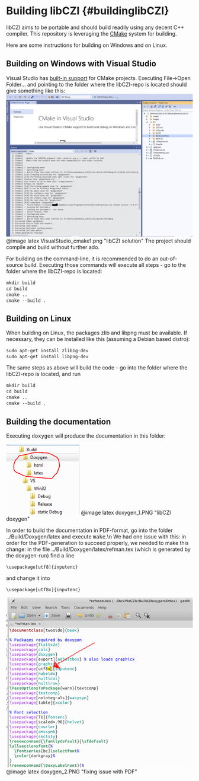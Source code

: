 Building libCZI                 {#buildinglibCZI}
===============

libCZI aims to be portable and should build readily using any decent C++ compiler. This repository is leveraging the [CMake](https://cmake.org/) system for building.

Here are some instructions for building on Windows and on Linux.

Building on Windows with Visual Studio
--------------------------------------

Visual Studio has [built-in support](https://docs.microsoft.com/en-us/cpp/build/cmake-projects-in-visual-studio?view=msvc-160) for CMake projects. Executing File->Open Folder... and pointing to the folder where the libCZI-repo is located should give something like this:
![libCZI solution](Images/VisualStudio_cmake1.png "libCZI solution")
@image latex VisualStudio_cmake1.png "libCZI solution"
The project should compile and build without further ado.

For building on the command-line, it is recommended to do an out-of-source build. Executing those commands will execute all steps - go to the folder where the libCZI-repo is located:

    mkdir build
	cd build
    cmake ..
    cmake --build .

Building on Linux
-----------------

When building on Linux, the packages zlib and libpng must be available. If necessary, they can be installed like this (assuming a Debian based distro):

    sudo apt-get install zlib1g-dev
    sudo apt-get install libpng-dev

The same steps as above will build the code - go into the folder where the libCZI-repo is located, and run

    mkdir build
    cd build
    cmake ..
    cmake --build .


Building the documentation
--------------------------

Executing <tt>doxygen</tt> will produce the documentation in this folder:

![libCZI doxygen](Images/doxygen_1.PNG "libCZI doxygen")
@image latex doxygen_1.PNG "libCZI doxygen"

In order to build the documentation in PDF-format, go into the folder ../Build/Doxygen/latex and
execute <tt>make</tt>.\n
We had one issue with this: in order for the PDF-generation to succeed properly, we needed to make this
change: in the file ../Build/Doxygen/latex/refman.tex (which is generated by the doxygen-run) find a line

	\usepackage[utf8]{inputenc}

and change it into

	\usepackage[utf8x]{inputenc}

![fixing issue with PDF](Images/doxygen_2.PNG "fixing issue with PDF")
@image latex doxygen_2.PNG "fixing issue with PDF"
